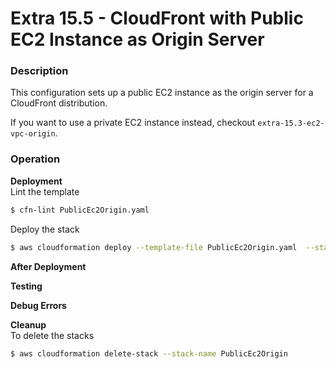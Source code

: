 # Extra 15.5 - CloudFront with Public EC2 Instance as Origin Server

### Description

This configuration sets up a public EC2 instance as the origin server for a CloudFront distribution.  

If you want to use a private EC2 instance instead, checkout `extra-15.3-ec2-vpc-origin`.  

### Operation

**Deployment**  
Lint the template

```bash
$ cfn-lint PublicEc2Origin.yaml
```

Deploy the stack

```bash
$ aws cloudformation deploy --template-file PublicEc2Origin.yaml  --stack-name PublicEc2Origin --capabilities CAPABILITY_NAMED_IAM
```

**After Deployment**  


**Testing**

**Debug Errors**

**Cleanup**  
To delete the stacks

```bash
$ aws cloudformation delete-stack --stack-name PublicEc2Origin
```
